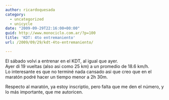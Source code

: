 ```yaml
---
author: ricardoquesada
category:
  - uncategorized
  - unicycle
date: "2009-09-29T22:16:00+00:00"
guid: http://www.monociclo.com.ar/?p=100
title: 'KDT: 4to entremaniento'
url: /2009/09/29/kdt-4to-entremaniento/

---
```

El sábado volvi a entrenar en el KDT, al igual que ayer.  
Ayer di 19 vueltas (also asi como 25 km) a un promedio de 18.6 km/h.  
Lo interesante es que no terminé nada cansado asi que creo que en el maratón podré hacer un tiempo menor a 2h 30m.

Respecto al maratón, ya estoy inscriptio, pero falta que me den el número, y lo más importante, que me autoricen.
